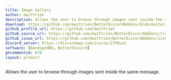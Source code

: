 ```yaml
---
title: Image Gallery
author: mwittrien
description: Allows the user to browse through images sent inside the same message.
download: https://github.com/mwittrien/BetterDiscordAddons/blob/master/Plugins/ImageGallery/ImageGallery.plugin.js
github_profile_url: https://github.com/mwittrien
github_source_url: https://github.com/mwittrien/BetterDiscordAddons/tree/master/Plugins/ImageGallery
github_issue_url: https://github.com/mwittrien/BetterDiscordAddons/issues/
discord_server: https://discordapp.com/invite/Z7PBux5
software: [BandagedBD, BetterDiscord]
ghcommentid: 670
layout: product
---
```

Allows the user to browse through images sent inside the same message.
